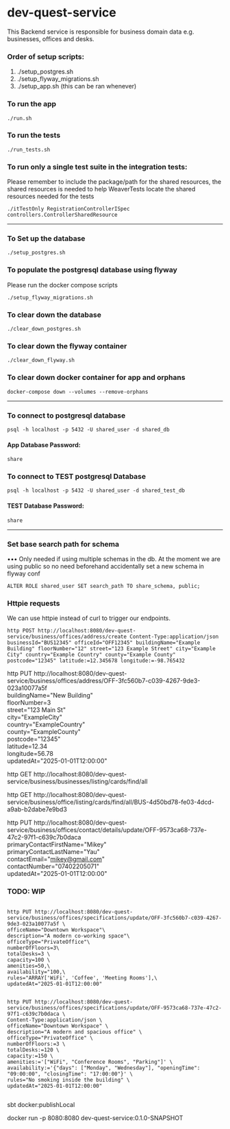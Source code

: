 # dev-quest-service

This Backend service is responsible for business domain data e.g. businesses, offices and desks.

### Order of setup scripts:

1. ./setup_postgres.sh
2. ./setup_flyway_migrations.sh
3. ./setup_app.sh (this can be ran whenever)

### To run the app

```
./run.sh
```

### To run the tests

```
./run_tests.sh
```

### To run only a single test suite in the integration tests:

Please remember to include the package/path for the shared resources,
the shared resources is needed to help WeaverTests locate the shared resources needed for the tests

```
./itTestOnly RegistrationControllerISpec controllers.ControllerSharedResource
```

---

### To Set up the database

```
./setup_postgres.sh
```

### To populate the postgresql database using flyway

Please run the docker compose scripts

```
./setup_flyway_migrations.sh
```

### To clear down the database

```
./clear_down_postgres.sh
```

### To clear down the flyway container

```
./clear_down_flyway.sh
```

### To clear down docker container for app and orphans

```
docker-compose down --volumes --remove-orphans
```

---

### To connect to postgresql database

```
psql -h localhost -p 5432 -U shared_user -d shared_db
```

#### App Database Password:

```
share
```

### To connect to TEST postgresql Database

```
psql -h localhost -p 5432 -U shared_user -d shared_test_db
```

#### TEST Database Password:

```
share
```

---

### Set base search path for schema

••• Only needed if using multiple schemas in the db. At the moment we are using public so no need beforehand
accidentally set a new schema in flyway conf

```
ALTER ROLE shared_user SET search_path TO share_schema, public;
```

### Httpie requests

We can use httpie instead of curl to trigger our endpoints.

```
http POST http://localhost:8080/dev-quest-service/business/offices/address/create Content-Type:application/json businessId="BUS12345" officeId="OFF12345" buildingName="Example Building" floorNumber="12" street="123 Example Street" city="Example City" country="Example Country" county="Example County" postcode="12345" latitude:=12.345678 longitude:=-98.765432
```

http PUT http://localhost:8080/dev-quest-service/business/offices/address/OFF-3fc560b7-c039-4267-9de3-023a10077a5f \
buildingName="New Building" \
floorNumber=3 \
street="123 Main St" \
city="ExampleCity" \
country="ExampleCountry" \
county="ExampleCounty" \
postcode="12345" \
latitude=12.34 \
longitude=56.78 \
updatedAt="2025-01-01T12:00:00"

http GET http://localhost:8080/dev-quest-service/business/businesses/listing/cards/find/all

http GET http://localhost:8080/dev-quest-service/business/office/listing/cards/find/all/BUS-4d50bd78-fe03-4dcd-a9ab-b2dabe7e9bd3

http PUT http://localhost:8080/dev-quest-service/business/offices/contact/details/update/OFF-9573ca68-737e-47c2-97f1-c639c7b0daca \
primaryContactFirstName="Mikey" \
primaryContactLastName="Yau" \
contactEmail="mikey@gmail.com" \
contactNumber="07402205071" \
updatedAt="2025-01-01T12:00:00"

### TODO: WIP

```

http PUT http://localhost:8080/dev-quest-service/business/offices/specifications/update/OFF-3fc560b7-c039-4267-9de3-023a10077a5f \
officeName="Downtown Workspace"\
description="A modern co-working space"\
officeType="PrivateOffice"\
numberOfFloors=3\
totalDesks=3 \
capacity=100 \
amenities=50,\
availability="100,\
rules="ARRAY['WiFi', 'Coffee', 'Meeting Rooms'],\
updatedAt="2025-01-01T12:00:00"


http PUT http://localhost:8080/dev-quest-service/business/offices/specifications/update/OFF-9573ca68-737e-47c2-97f1-c639c7b0daca \
Content-Type:application/json \
officeName="Downtown Workspace" \
description="A modern and spacious office" \
officeType="PrivateOffice" \
numberOfFloors:=3 \
totalDesks:=120 \
capacity:=150 \
amenities:='["WiFi", "Conference Rooms", "Parking"]' \
availability:='{"days": ["Monday", "Wednesday"], "openingTime": "09:00:00", "closingTime": "17:00:00"}' \
rules="No smoking inside the building" \
updatedAt="2025-01-01T12:00:00"


```


sbt docker:publishLocal

docker run -p 8080:8080 dev-quest-service:0.1.0-SNAPSHOT
